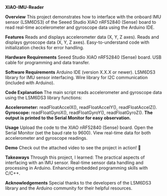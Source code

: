 
**XIAO-IMU-Reader**

**Overview**
This project demonstrates how to interface with the onboard IMU sensor (LSM6DS3) of the Seeed Studio XIAO nRF52840 (Sense) board to read real-time accelerometer and gyroscope data using the Arduino IDE.

**Features**
Reads and displays accelerometer data (X, Y, Z axes).
Reads and displays gyroscope data (X, Y, Z axes).
Easy-to-understand code with initialization checks for error handling.

**Hardware Requirements**
Seeed Studio XIAO nRF52840 (Sense) board.
USB cable for programming and data transfer.

**Software Requirements**
Arduino IDE (version X.X.X or newer).
LSM6DS3 library for IMU sensor interfacing.
Wire library for I2C communication (included with Arduino).

**Code Explanation**
The main script reads accelerometer and gyroscope data using the LSM6DS3 library functions:

**Accelerometer:** readFloatAccelX(), readFloatAccelY(), readFloatAccelZ().
**Gyroscope:** readFloatGyroX(), readFloatGyroY(), readFloatGyroZ().
**The output is printed to the Serial Monitor for easy observation.**

**Usage**
Upload the code to the XIAO nRF52840 (Sense) board.
Open the Serial Monitor (set the baud rate to 9600).
View real-time data for both accelerometer and gyroscope readings.

**Demo**
Check out the attached video to see the project in action! 🎥

**Takeaways**
Through this project, I learned:
The practical aspects of interfacing with an IMU sensor.
Real-time sensor data handling and processing in Arduino.
Enhancing embedded programming skills with C/C++.

**Acknowledgements**
Special thanks to the developers of the LSM6DS3 library and the Arduino community for their helpful resources.
